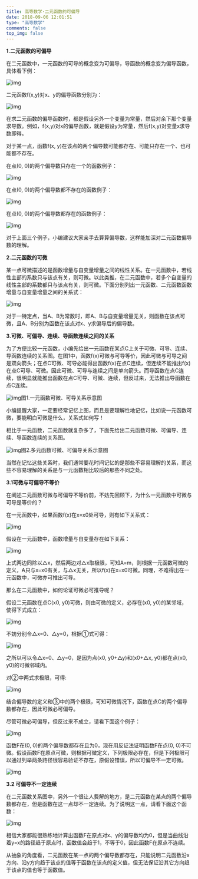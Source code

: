 ```yaml
---
title: 高等数学·二元函数的可偏导
date: 2018-09-06 12:01:51
type: "高等数学"
comments: false
top_img: false
---
```


**1.二元函数的可偏导**

在二元函数中，一元函数的可导的概念变为可偏导，导函数的概念变为偏导函数，具体看下例：

![img](https://raw.githubusercontent.com/blueflylabor/images/main/9d82d158ccbf6c818200af6499c37c3132fa400c.jpeg)

二元函数f(x,y)对x、y的偏导函数分别为：

![img](https://raw.githubusercontent.com/blueflylabor/images/main/728da9773912b31b5d52d2cda3e5fb7edbb4e11e.jpeg)

在求二元函数的偏导函数时，都是假设另外一个变量为常量，然后对余下那个变量求导数。例如，f(x,y)对x的偏导函数，就是假设y为常量，然后f(x,y)对变量x求导数即得。

对于某一点，函数f(x, y)在该点的两个偏导数可能都存在、可能只存在一个、也可能都不存在。

在点(0, 0)的两个偏导数只存在一个的函数例子：

![img](https://raw.githubusercontent.com/blueflylabor/images/main/2cf5e0fe9925bc31f7e7c860782240b5c9137096.jpeg)

在点(0, 0)的两个偏导数都不存在的函数例子：

![img](https://raw.githubusercontent.com/blueflylabor/images/main/023b5bb5c9ea15ce6c2fde3c90fdf7f73887b2c7.jpeg)

在点(0, 0)的两个偏导数都存在的函数例子：

![img](https://raw.githubusercontent.com/blueflylabor/images/main/0824ab18972bd407221931d55d7453550eb30939.jpeg)

对于上面三个例子，小编建议大家亲手去算算偏导数，这样能加深对二元函数偏导数的理解。

**2.二元函数的可微**

某一点可微描述的是函数增量与自变量增量之间的线性关系。在一元函数中，若线性主部的系数只与该点有关，则可微。以此类推，在二元函数中，若多个自变量的线性主部的系数都只与该点有关，则可微。下面分别列出一元函数、二元函数函数增量与自变量增量之间的关系式：

![img](https://raw.githubusercontent.com/blueflylabor/images/main/d439b6003af33a877c62e124e1a1dd3c5243b587.jpeg)

对于一特定点，当A、B为常数时，即A、B与自变量增量无关，则函数在该点可微，且A、B分别为函数在该点对x、y求偏导后的偏导数。

**3.可微、可偏导、连续、导函数连续之间的关系**

为了方便比较一元函数，小编先给出一元函数在某点C上关于可微、可导、连续、导函数连续的关系图。在图1中，函数f(x)可微与可导等价，因此可微与可导之间是双向箭头；在点C可微、可导必能得出函数f(x)在点C连续，但连续不能推出f(x)在点C可导、可微。因此可微、可导与连续之间是单向箭头。而导函数在点C连续，很明显就能推出函数在点C可导、可微、连续，但反过来，无法推出导函数在点C连续。

![img](https://raw.githubusercontent.com/blueflylabor/images/main/7acb0a46f21fbe09fc1d4d2f4d9dc1378644ad48.jpeg)图1.一元函数可微、可导关系示意图

小编提醒大家，一定要经常记忆上图，而且是要理解性地记忆，比如说一元函数可微，要能明白可微是什么，关系式如何写！

相比于一元函数，二元函数就复杂多了，下面先给出二元函数可微、可偏导、连续、导函数连续的关系图。

![img](https://raw.githubusercontent.com/blueflylabor/images/main/3c6d55fbb2fb43165d025ae105598b2708f7d309.jpeg)图2.多元函数可微、可偏导关系示意图

当然在记忆这些关系时，我们通常要花时间记忆的是那些不容易理解的关系，而这些不容易理解的关系是与一元函数相比较后的那些不同之处。

**3.1可微与可偏导不等价**

在阐述二元函数可微与可偏导不等价前，不妨先回顾下，为什么一元函数中可微与可导是等价的？

在一元函数中，如果函数f(x)在x=x0处可导，则有如下关系式：

![img](https://raw.githubusercontent.com/blueflylabor/images/main/242dd42a2834349b8a998272ec17d8ca34d3bea8.jpeg)

假设在一元函数中，函数增量与自变量存在如下关系：

![img](https://raw.githubusercontent.com/blueflylabor/images/main/6a600c338744ebf8019d6c0aff041a2e6159a71c.jpeg)

上式两边同除以△x，然后两边对△x取极限，可知A=m，则根据一元函数可微的定义，A只与x=x0有关，与△x无关，所以f(x)在x=x0可微。同理，不难得出在一元函数中，可微亦可推出可导。

那么在二元函数中，如何论证可微必可推导呢？

假设二元函数在点C(x0, y0)可微，则由可微的定义，必存在(x0, y0)的某邻域，使得下式成立：

![img](https://raw.githubusercontent.com/blueflylabor/images/main/203fb80e7bec54e7797010c09cc556544dc26a55.jpeg)

不妨分别令△x=0、△y=0，根据①式可得：

![img](https://raw.githubusercontent.com/blueflylabor/images/main/f703738da977391283a65691dde44b1c347ae244.jpeg)

之所以可以令△x=0、△y=0，是因为点(x0, y0+△y)和(x0+△x, y0)都在点(x0, y0)的可微邻域内。

对②中两式求极限，可得:

![img](https://raw.githubusercontent.com/blueflylabor/images/main/e850352ac65c103845d7a20797ec5e17b27e894f.jpeg)

结合偏导数的定义和③中的两个极限，可知可微情况下，函数在点C的两个偏导数都存在，因此可微必可偏导。

尽管可微必可偏导，但反过来不成立，请看下面这个例子：

![img](https://raw.githubusercontent.com/blueflylabor/images/main/08f790529822720ef5a584c15d36c742f31faba0.jpeg)

函数F在(0, 0)的两个偏导数都存在且为0，现在用反证法证明函数F在点(0, 0)不可微。假设函数F在原点可微，则根据可微定义，下列极限必存在，但是下列极限可以通过列举两条路径很容易验证不存在，原假设错误，所以可偏导不一定可微。

![img](https://raw.githubusercontent.com/blueflylabor/images/main/c8177f3e6709c93d685e88a4b9c035d8d0005432.jpeg)

**3.2 可偏导不一定连续**

在二元函数关系图中，另外一个很让人费解的地方，是二元函数在某点的两个偏导数都存在，但是函数在这一点却不一定连续。为了说明这一点，请看下面这个函数：

![img](https://raw.githubusercontent.com/blueflylabor/images/main/0b46f21fbe096b6339eceea129ce4a40e9f8ac48.jpeg)

相信大家都能很熟练地计算出函数F在原点对x、y的偏导数均为0，但是当曲线沿着y=x的路径趋于原点时，函数值会趋于1，不等于0，因此函数F在原点不连续。

从抽象的角度看，二元函数在某一点的两个偏导数都存在，只能说明二元函数沿x方向、沿y方向趋于该点的值等于函数在该点的定义值，但无法保证沿其它方向趋于该点的值也等于函数值。

